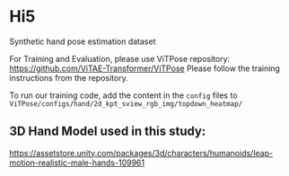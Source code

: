 # Hi5

Synthetic hand pose estimation dataset


For Training and Evaluation, please use ViTPose repository:
https://github.com/ViTAE-Transformer/ViTPose
Please follow the training instructions from the repository.

To run our training code, add the content in the `config` files to `ViTPose/configs/hand/2d_kpt_sview_rgb_img/topdown_heatmap/`


## 3D Hand Model used in this study:
https://assetstore.unity.com/packages/3d/characters/humanoids/leap-motion-realistic-male-hands-109961

